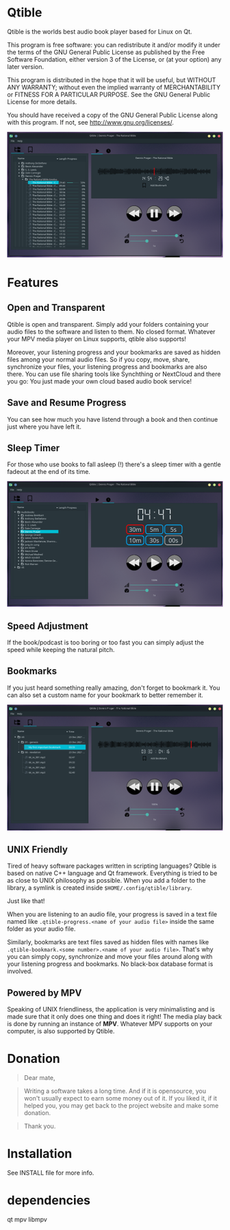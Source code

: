 # Qtible
Qtible is the worlds best audio book player based for Linux on Qt.

This program is free software: you can redistribute it and/or modify
it under the terms of the GNU General Public License as published by
the Free Software Foundation, either version 3 of the License, or
(at your option) any later version.

This program is distributed in the hope that it will be useful,
but WITHOUT ANY WARRANTY; without even the implied warranty of
MERCHANTABILITY or FITNESS FOR A PARTICULAR PURPOSE.  See the
GNU General Public License for more details.

You should have received a copy of the GNU General Public License
along with this program.  If not, see <http://www.gnu.org/licenses/>.

![Screenshot](images/screenshot.png?raw=true "Running under KDE with a dark theme")

# Features

## Open and Transparent
Qtible is open and transparent. Simply add your folders containing your
audio files to the software and listen to them. No closed format.
Whatever your MPV media player on Linux supports, qtible also supports!

Moreover, your listening progress and your bookmarks are saved as hidden
files among your normal audio files. So if you copy, move, share,
synchronize your files, your listening progress and bookmarks are also
there. You can use file sharing tools like Synchthing or NextCloud and
there you go: You just made your own cloud based audio book service!

## Save and Resume Progress
You can see how much you have listend through a book and then continue
just where you have left it.

## Sleep Timer
For those who use books to fall asleep (!) there's a sleep timer with
a gentle fadeout at the end of its time.

![Screenshot](images/screenshot-sleep-timer.png?raw=true "Sleep timer tab")

## Speed Adjustment
If the book/podcast is too boring or too fast you can simply adjust the
speed while keeping the natural pitch.

## Bookmarks
If you just heard something really amazing, don't forget to bookmark it.
You can also set a custom name for your bookmark to better remember it.

![Screenshot](images/screenshot-bookmarks.png?raw=true "Bookmarks tab")

## UNIX Friendly
Tired of heavy software packages written in scripting languages? Qtible
is based on native C++ language and Qt framework. Everything is tried to
be as close to UNIX philosophy as possible. When you add a folder to the
library, a symlink is created inside `$HOME/.config/qtible/library`.

Just like that!

When you are listening to an audio file, your progress is saved in a text
file named like `.qtible-progress.<name of your audio file>` inside the
same folder as your audio file.

Similarly, bookmarks are text files saved as hidden files with names like
`.qtible-bookmark.<some number>.<name of your audio file>`. That's why
you can simply copy, synchronize and move your files around along with
your listening progress and bookmarks. No black-box database format is
involved.

## Powered by MPV
Speaking of UNIX friendliness, the application is very minimalisting and
is made sure that it only does one thing and does it right! The media
play back is done by running an instance of **MPV**. Whatever MPV supports
on your computer, is also supported by Qtible.

# Donation
> Dear mate,

> Writing a software takes a long time. And if it is opensource, you
won't usually expect to earn some money out of it. If you liked it,
if it helped you, you may get back to the project website and make
some donation.

>Thank you.

# Installation
See INSTALL file for more info.

# dependencies
qt
mpv
libmpv

